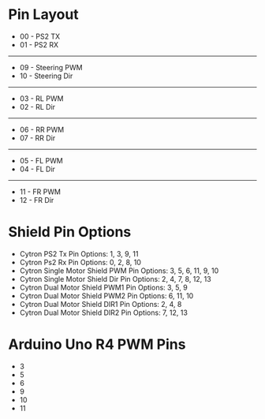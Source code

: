 
# Pin Layout
- 00 - PS2 TX
- 01 - PS2 RX
- ---
- 09 - Steering PWM 
- 10 - Steering Dir
- ---
- 03 - RL PWM
- 02 - RL Dir
- ---
- 06 - RR PWM
- 07 - RR Dir
- ---
- 05 - FL PWM
- 04 - FL Dir
- ---
- 11 - FR PWM
- 12 - FR Dir

# Shield Pin Options
- Cytron PS2 Tx Pin Options: 1, 3, 9, 11
- Cytron Ps2 Rx Pin Options: 0, 2, 8, 10
- Cytron Single Motor Shield PWM Pin Options: 3, 5, 6, 11, 9, 10
- Cytron Single Motor Shield Dir Pin Options: 2, 4, 7, 8, 12, 13
- Cytron Dual Motor Shield PWM1 Pin Options: 3, 5, 9
- Cytron Dual Motor Shield PWM2 Pin Options: 6, 11, 10
- Cytron Dual Motor Shield DIR1 Pin Options: 2, 4, 8
- Cytron Dual Motor Shield DIR2 Pin Options: 7, 12, 13

# Arduino Uno R4 PWM Pins
- 3
- 5 
- 6
- 9
- 10
- 11